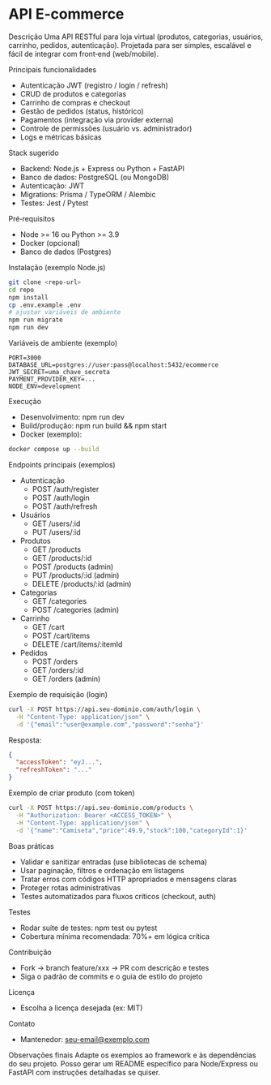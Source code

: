 # API E‑commerce

Descrição
Uma API RESTful para loja virtual (produtos, categorias, usuários, carrinho, pedidos, autenticação). Projetada para ser simples, escalável e fácil de integrar com front‑end (web/mobile).

Principais funcionalidades

- Autenticação JWT (registro / login / refresh)
- CRUD de produtos e categorias
- Carrinho de compras e checkout
- Gestão de pedidos (status, histórico)
- Pagamentos (integração via provider externa)
- Controle de permissões (usuário vs. administrador)
- Logs e métricas básicas

Stack sugerido

- Backend: Node.js + Express ou Python + FastAPI
- Banco de dados: PostgreSQL (ou MongoDB)
- Autenticação: JWT
- Migrations: Prisma / TypeORM / Alembic
- Testes: Jest / Pytest

Pré‑requisitos

- Node >= 16 ou Python >= 3.9
- Docker (opcional)
- Banco de dados (Postgres)

Instalação (exemplo Node.js)

```bash
git clone <repo-url>
cd repo
npm install
cp .env.example .env
# ajustar variáveis de ambiente
npm run migrate
npm run dev
```

Variáveis de ambiente (exemplo)

```
PORT=3000
DATABASE_URL=postgres://user:pass@localhost:5432/ecommerce
JWT_SECRET=uma_chave_secreta
PAYMENT_PROVIDER_KEY=...
NODE_ENV=development
```

Execução

- Desenvolvimento: npm run dev
- Build/produção: npm run build && npm start
- Docker (exemplo):

```bash
docker compose up --build
```

Endpoints principais (exemplos)

- Autenticação
  - POST /auth/register
  - POST /auth/login
  - POST /auth/refresh
- Usuários
  - GET /users/:id
  - PUT /users/:id
- Produtos
  - GET /products
  - GET /products/:id
  - POST /products (admin)
  - PUT /products/:id (admin)
  - DELETE /products/:id (admin)
- Categorias
  - GET /categories
  - POST /categories (admin)
- Carrinho
  - GET /cart
  - POST /cart/items
  - DELETE /cart/items/:itemId
- Pedidos
  - POST /orders
  - GET /orders/:id
  - GET /orders (admin)

Exemplo de requisição (login)

```bash
curl -X POST https://api.seu-dominio.com/auth/login \
  -H "Content-Type: application/json" \
  -d '{"email":"user@example.com","password":"senha"}'
```

Resposta:

```json
{
  "accessToken": "eyJ...",
  "refreshToken": "..."
}
```

Exemplo de criar produto (com token)

```bash
curl -X POST https://api.seu-dominio.com/products \
  -H "Authorization: Bearer <ACCESS_TOKEN>" \
  -H "Content-Type: application/json" \
  -d '{"name":"Camiseta","price":49.9,"stock":100,"categoryId":1}'
```

Boas práticas

- Validar e sanitizar entradas (use bibliotecas de schema)
- Usar paginação, filtros e ordenação em listagens
- Tratar erros com códigos HTTP apropriados e mensagens claras
- Proteger rotas administrativas
- Testes automatizados para fluxos críticos (checkout, auth)

Testes

- Rodar suíte de testes: npm test ou pytest
- Cobertura mínima recomendada: 70%+ em lógica crítica

Contribuição

- Fork -> branch feature/xxx -> PR com descrição e testes
- Siga o padrão de commits e o guia de estilo do projeto

Licença

- Escolha a licença desejada (ex: MIT)

Contato

- Mantenedor: seu-email@exemplo.com

Observações finais
Adapte os exemplos ao framework e às dependências do seu projeto. Posso gerar um README específico para Node/Express ou FastAPI com instruções detalhadas se quiser.
